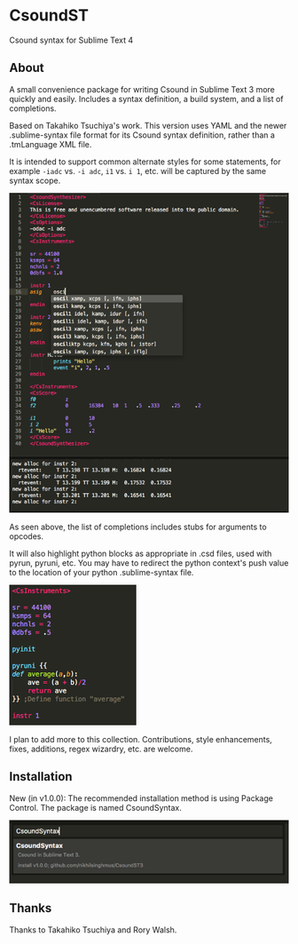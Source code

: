 # CsoundST

Csound syntax for Sublime Text 4

## About

A small convenience package for writing Csound in Sublime Text 3 more quickly and easily. Includes a syntax definition, a build system, and a list of completions.

Based on Takahiko Tsuchiya's work. This version uses YAML and the newer .sublime-syntax file format for its Csound syntax definition, rather than a .tmLanguage XML file.

It is intended to support common alternate styles for some statements, for example `-iadc` vs. `-i adc`, `i1` vs. `i 1`, etc. will be captured by the same syntax scope.

![Csound ST3 Example](Images/CsoundST3_Example.png)

As seen above, the list of completions includes stubs for arguments to opcodes.

It will also highlight python blocks as appropriate in .csd files, used with pyrun, pyruni, etc. You may have to redirect the python context's push value to the location of your python .sublime-syntax file.

![Csound ST3 Python Example](Images/CsoundST3_PyExample.png)

I plan to add more to this collection. Contributions, style enhancements, fixes, additions, regex wizardry, etc. are welcome.

## Installation

New (in v1.0.0): The recommended installation method is using Package Control. The package is named CsoundSyntax.

![CsoundSyntax Package Control Installation](Images/CsoundPackage.png)

## Thanks

Thanks to Takahiko Tsuchiya and Rory Walsh.